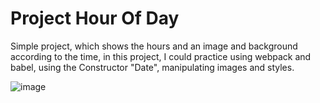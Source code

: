 # Project Hour Of Day

Simple project, which shows the hours and an image and background according to the time, in this project, I could practice using webpack and babel, using the Constructor "Date", manipulating images and styles.

![image](https://user-images.githubusercontent.com/62269978/127213055-ba035423-bc54-42f7-9744-cc3fc0fffec1.png)

